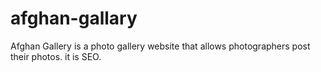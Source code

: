# afghan-gallary
Afghan Gallery is a photo gallery website that allows photographers post their photos. it is SEO.
